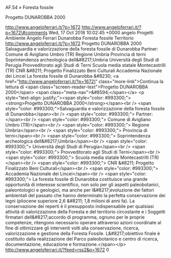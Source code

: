AF.54 » Foresta fossile

Progetto DUNAROBBA 2000

http://www.angeloferrari.it/?p=1672 http://www.angeloferrari.it/?p=1672\#comments Wed, 17 Oct 2018 10:02:45 +0000 angelo Progetti Ambiente Angelo Ferrari Dunarobba Foresta fossile Territorio http://www.angeloferrari.it/?p=1672 Progetto DUNAROBBA 2000 Salvaguardia e valorizzazione della foresta fossile di Dunarobba Partner: Comune di Avigliano Umbro (TR) Regione Umbria Provincia di terni Soprintendenza archeologica dell&\#8217;Umbria Università degli Studi di Perugia Provveditorato agli Studi di Terni Scuola media statale Montecastrilli (TR) CNR &\#8211; Progetto Finalizzato Beni Culturali Accademia Nazionale dei Lincei La foresta fossile di Dunarobba &\#8230; \<a href=\"http://www.angeloferrari.it/?p=1672\" class=\"more-link\"\>Continua la lettura di \<span class=\"screen-reader-text\"\>Progetto DUNAROBBA 2000\</span\> \<span class=\"meta-nav\"\>&\#8594;\</span\>\</a\> \<p style=\"text-align: justify;\"\>\<span style=\"color: \#993300;\"\>\<strong\>Progetto DUNAROBBA 2000\</strong\>\</span\>\<br /\> \<span style=\"color: \#993300;\"\>Salvaguardia e valorizzazione della foresta fossile di Dunarobba\</span\>\<br /\> \<span style=\"color: \#993300;\"\> Partner:\</span\>\<br /\> \<span style=\"color: \#993300;\"\> Comune di Avigliano Umbro (TR)\</span\>\<br /\> \<span style=\"color: \#993300;\"\> Regione Umbria\</span\>\<br /\> \<span style=\"color: \#993300;\"\> Provincia di terni\</span\>\<br /\> \<span style=\"color: \#993300;\"\> Soprintendenza archeologica dell&\#8217;Umbria\</span\>\<br /\> \<span style=\"color: \#993300;\"\> Università degli Studi di Perugia\</span\>\<br /\> \<span style=\"color: \#993300;\"\> Provveditorato agli Studi di Terni\</span\>\<br /\> \<span style=\"color: \#993300;\"\> Scuola media statale Montecastrilli (TR)\</span\>\<br /\> \<span style=\"color: \#993300;\"\> CNR &\#8211; Progetto Finalizzato Beni Culturali\</span\>\<br /\> \<span style=\"color: \#993300;\"\> Accademia Nazionale dei Lincei\</span\>\<br /\> \<span style=\"color: \#993300;\"\> La foresta fossile di Dunarobba costituisce una grande opportunità di interesse scientifico, non solo per gli aspetti paleobotanici, paleontologici e geologici, ma anche per l&\#8217;evoluzione dei fattori ambientali del passato che hanno determinato la perfetta conservazione dei legni (pliocene superiore 2,6 &\#8211; 1,8 milioni di anni fa). La conservazione dei reperti è il presupposto indispensabile per qualsiasi attività di valorizzazione della Foresta e del territorio circostante e i Soggetti firmatari dell&\#8217;accordo di programma, ognuno per le proprie competenze, ritengono necessario operare attraverso azioni coordinate al fine di ottimizzare gli interventi volti alla conservazione, ricerca, valorizzazione e gestione della Foresta Fossile. L&\#8217;obiettivo finale è costituito dalla realizzazione del Parco paleobotanico e centro di ricerca, documentazione, educazione e formazione.\</span\>\</p\> http://www.angeloferrari.it/?feed=rss2&p=1672 0

